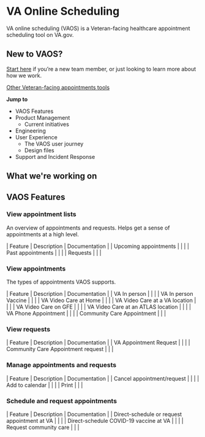 # VA Online Scheduling

VA online scheduling (VAOS) is a Veteran-facing healthcare appointment scheduling tool on VA.gov.

## New to VAOS?
[Start here](url) if you’re a new team member, or just looking to learn more about how we work.

[Other Veteran-facing appointments tools](url)

**Jump to**
- VAOS Features
- Product Management
  - Current initiatives 
- Engineering
- User Experience
  - The VAOS user journey
  - Design files
- Support and Incident Response

## What we're working on



## VAOS Features

### View appointment lists
An overview of appointments and requests. Helps get a sense of appointments at a high level.

| Feature | Description | Documentation | 
| Upcoming appointments | | |
| Past appointments | | |
| Requests | | |

### View appointments
The types of appointments VAOS supports.

| Feature | Description | Documentation |
| VA In person  | | |
| VA In person Vaccine | | |
| VA Video Care at Home | | |
| VA Video Care at a VA location | | |
| VA Video Care on GFE | | | 
| VA Video Care at an ATLAS location | | |
| VA Phone Appointment | | |
| Community Care Appointment | | |

### View requests
| Feature | Description | Documentation |
| VA Appointment Request  | | |
| Community Care Appointment request | | |

### Manage appointments and requests

| Feature | Description | Documentation | 
| Cancel appointment/request | | |
| Add to calendar | | |
| Print | | | 

### Schedule and request appointments
| Feature | Description | Documentation |
| Direct-schedule or request appointment at VA  | | |
| Direct-schedule COVID-19 vaccine at VA | | |
| Request community care | | |
